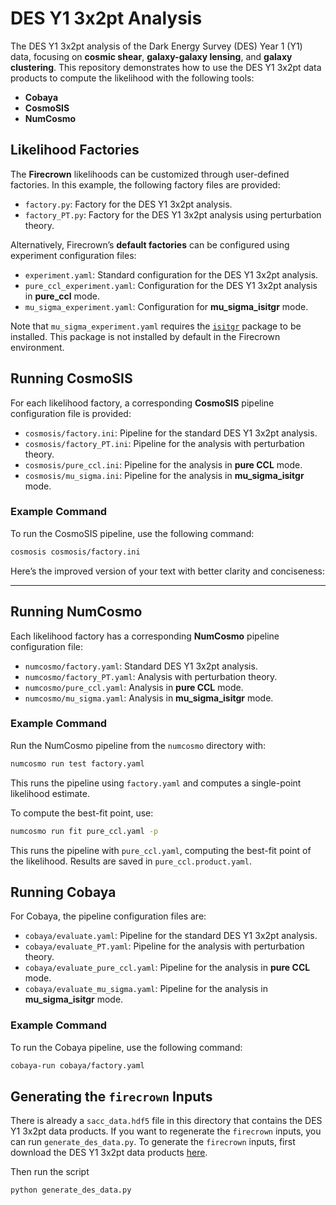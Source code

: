 # DES Y1 3x2pt Analysis

The DES Y1 3x2pt analysis of the Dark Energy Survey (DES) Year 1 (Y1) data, focusing on
**cosmic shear**, **galaxy-galaxy lensing**, and **galaxy clustering**. This repository
demonstrates how to use the DES Y1 3x2pt data products to compute the likelihood with
the following tools:

- **Cobaya**  
- **CosmoSIS**  
- **NumCosmo**  

## Likelihood Factories

The **Firecrown** likelihoods can be customized through user-defined factories. In this
example, the following factory files are provided:

- `factory.py`: Factory for the DES Y1 3x2pt analysis.
- `factory_PT.py`: Factory for the DES Y1 3x2pt analysis using perturbation theory.

Alternatively, Firecrown’s **default factories** can be configured using experiment
configuration files:

- `experiment.yaml`: Standard configuration for the DES Y1 3x2pt analysis.
- `pure_ccl_experiment.yaml`: Configuration for the DES Y1 3x2pt analysis in
  **pure_ccl** mode.
- `mu_sigma_experiment.yaml`: Configuration for **mu_sigma_isitgr** mode.

Note that `mu_sigma_experiment.yaml` requires the
[`isitgr`](https://github.com/mishakb/ISiTGR) package to be installed. This package is
not installed by default in the Firecrown environment.

## Running CosmoSIS

For each likelihood factory, a corresponding **CosmoSIS** pipeline configuration file is
provided:

- `cosmosis/factory.ini`: Pipeline for the standard DES Y1 3x2pt analysis.
- `cosmosis/factory_PT.ini`: Pipeline for the analysis with perturbation theory.
- `cosmosis/pure_ccl.ini`: Pipeline for the analysis in **pure CCL** mode.
- `cosmosis/mu_sigma.ini`: Pipeline for the analysis in **mu_sigma_isitgr** mode.

### Example Command

To run the CosmoSIS pipeline, use the following command:

```bash
cosmosis cosmosis/factory.ini
```

Here’s the improved version of your text with better clarity and conciseness:  

---

## Running NumCosmo  

Each likelihood factory has a corresponding **NumCosmo** pipeline configuration file:  

- `numcosmo/factory.yaml`: Standard DES Y1 3x2pt analysis.  
- `numcosmo/factory_PT.yaml`: Analysis with perturbation theory.  
- `numcosmo/pure_ccl.yaml`: Analysis in **pure CCL** mode.  
- `numcosmo/mu_sigma.yaml`: Analysis in **mu_sigma_isitgr** mode.  

### Example Command  

Run the NumCosmo pipeline from the `numcosmo` directory with:  

```bash
numcosmo run test factory.yaml
```  

This runs the pipeline using `factory.yaml` and computes a single-point likelihood
estimate.  

To compute the best-fit point, use:  

```bash
numcosmo run fit pure_ccl.yaml -p
```  

This runs the pipeline with `pure_ccl.yaml`, computing the best-fit point of the
likelihood. Results are saved in `pure_ccl.product.yaml`.

## Running Cobaya

For Cobaya, the pipeline configuration files are:

- `cobaya/evaluate.yaml`: Pipeline for the standard DES Y1 3x2pt analysis.
- `cobaya/evaluate_PT.yaml`: Pipeline for the analysis with perturbation theory.
- `cobaya/evaluate_pure_ccl.yaml`: Pipeline for the analysis in **pure CCL** mode.
- `cobaya/evaluate_mu_sigma.yaml`: Pipeline for the analysis in **mu_sigma_isitgr** mode.

### Example Command

To run the Cobaya pipeline, use the following command:

```bash
cobaya-run cobaya/factory.yaml
```

## Generating the `firecrown` Inputs

There is already a `sacc_data.hdf5` file in this directory that contains the DES Y1
3x2pt data products. If you want to regenerate the `firecrown` inputs, you can run
`generate_des_data.py`. To generate the `firecrown` inputs, first download the DES Y1
3x2pt data products
[here](http://desdr-server.ncsa.illinois.edu/despublic/y1a1_files/chains/2pt_NG_mcal_1110.fits).

Then run the script

```bash
python generate_des_data.py
```
